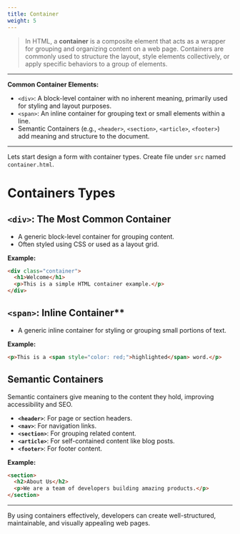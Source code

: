 ```yaml
---
title: Container
weight: 5
---
```


> In HTML, a **container** is a composite element that acts as a wrapper for grouping and organizing content on a web page. Containers are commonly used to structure the layout, style elements collectively, or apply specific behaviors to a group of elements.

---

**Common Container Elements:**
   - `<div>`: A block-level container with no inherent meaning, primarily used for styling and layout purposes.
   - `<span>`: An inline container for grouping text or small elements within a line.
   - Semantic Containers (e.g., `<header>`, `<section>`, `<article>`, `<footer>`) add meaning and structure to the document.

---


Lets start design a form with container types. Create file under `src` named `container.html`.

#  Containers Types

## `<div>`: The Most Common Container
- A generic block-level container for grouping content.
- Often styled using CSS or used as a layout grid.

**Example:**
```html
<div class="container">
  <h1>Welcome</h1>
  <p>This is a simple HTML container example.</p>
</div>
```

## `<span>`: Inline Container**
- A generic inline container for styling or grouping small portions of text.

**Example:**
```html
<p>This is a <span style="color: red;">highlighted</span> word.</p>
```

## Semantic Containers
Semantic containers give meaning to the content they hold, improving accessibility and SEO.

- **`<header>`**: For page or section headers.
- **`<nav>`**: For navigation links.
- **`<section>`**: For grouping related content.
- **`<article>`**: For self-contained content like blog posts.
- **`<footer>`**: For footer content.

**Example:**
```html
<section>
  <h2>About Us</h2>
  <p>We are a team of developers building amazing products.</p>
</section>
```

---

By using containers effectively, developers can create well-structured, maintainable, and visually appealing web pages.